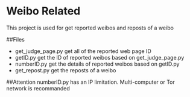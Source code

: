 # Weibo Related
This project is used for get reported weibos and reposts of a weibo

##Files
- get_judge_page.py get all of the reported web page ID
- getID.py get the ID of reported weibos based on get_judge_page.py
- numberID.py get the details of reported weibos based on getID.py
- get_repost.py get the reposts of a weibo 

##Attention
numberID.py has an IP limitation. Multi-computer or Tor network is recommanded
